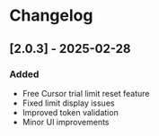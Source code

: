 # Changelog

## [2.0.3] - 2025-02-28

### Added
- Free Cursor trial limit reset feature
- Fixed limit display issues
- Improved token validation
- Minor UI improvements
